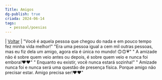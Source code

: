 ```yaml
---
Title: Amigos
dg-publish: true
criada: 2024-06-14
tags:
  - pessoal/poesias
---
```

| [Voltar](index) |
"Você é aquela pessoa que chegou do nada e em pouco tempo fez minha vida melhor!"
"Era uma pessoa igual a cem mil outras pessoas, mas eu fiz dela um amigo, agora ela é única no mundo! 🙃🙃💗"
" A amizade não é sobre quem veio antes ou depois, é sobre quem veio e nunca foi embora!❤❤"
" Enquanto eu existir, você nunca estará sozinha!"
" Amizade nunca foi e nunca será uma questão de presença física. Porque amigo não precisar estar. Amigo precisa ser!❤❤"
